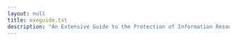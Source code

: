 ```yaml
---
layout: null
title: exeguide.txt
description: "An Extensive Guide to the Protection of Information Resources, by the National institute of Standards and Technology (NiST)"
---
```

